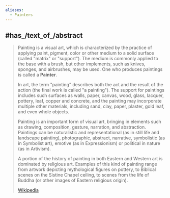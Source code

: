 ```yaml
---
aliases:
  - Painters
---
```


## #has_/text_of_/abstract 

> Painting is a visual art, which is characterized by the practice of applying paint, pigment, color or other medium to a solid surface (called "matrix" or "support"). The medium is commonly applied to the base with a brush, but other implements, such as knives, sponges, and airbrushes, may be used. One who produces paintings is called a **Painter**.
>
> In art, the term "painting" describes both the act and the result of the action (the final work is called "a painting"). The support for paintings includes such surfaces as walls, paper, canvas, wood, glass, lacquer, pottery, leaf, copper and concrete, and the painting may incorporate multiple other materials, including sand, clay, paper, plaster, gold leaf, and even whole objects.
>
> Painting is an important form of visual art, bringing in elements such as drawing, composition, gesture, narration, and abstraction. Paintings can be naturalistic and representational (as in still life and landscape painting), photographic, abstract, narrative, symbolistic (as in Symbolist art), emotive (as in Expressionism) or political in nature (as in Artivism).
>
> A portion of the history of painting in both Eastern and Western art is dominated by religious art. Examples of this kind of painting range from artwork depicting mythological figures on pottery, to Biblical scenes on the Sistine Chapel ceiling, to scenes from the life of Buddha (or other images of Eastern religious origin).
>
> [Wikipedia](https://en.wikipedia.org/wiki/Painting) 




